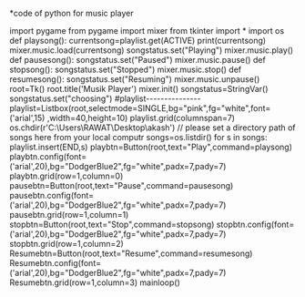 *code of python for music player

import pygame
from pygame import mixer
from tkinter import *
import os
def playsong():
 currentsong=playlist.get(ACTIVE)
 print(currentsong)
 mixer.music.load(currentsong)
 songstatus.set("Playing")
 mixer.music.play()
def pausesong():
 songstatus.set("Paused")
 mixer.music.pause()
def stopsong():
 songstatus.set("Stopped")
 mixer.music.stop()
def resumesong():
 songstatus.set("Resuming")
 mixer.music.unpause() 
root=Tk()
root.title('Musik Player')
mixer.init()
songstatus=StringVar()
songstatus.set("choosing")
#playlist---------------
playlist=Listbox(root,selectmode=SINGLE,bg="pink",fg="white",font=('arial',15)
,width=40,height=10)
playlist.grid(columnspan=7)
os.chdir(r'C:\Users\RAWAT\Desktop\akash')  // please set a directory path of songs here from your local computr
songs=os.listdir()
for s in songs:
 playlist.insert(END,s)
 playbtn=Button(root,text="Play",command=playsong)
 playbtn.config(font=('arial',20),bg="DodgerBlue2",fg="white",padx=7,pady=7)
 playbtn.grid(row=1,column=0)
pausebtn=Button(root,text="Pause",command=pausesong)
pausebtn.config(font=('arial',20),bg="DodgerBlue2",fg="white",padx=7,pady=7)
pausebtn.grid(row=1,column=1)
stopbtn=Button(root,text="Stop",command=stopsong)
stopbtn.config(font=('arial',20),bg="DodgerBlue2",fg="white",padx=7,pady=7)
stopbtn.grid(row=1,column=2)
Resumebtn=Button(root,text="Resume",command=resumesong)
Resumebtn.config(font=('arial',20),bg="DodgerBlue2",fg="white",padx=7,pady=7)
Resumebtn.grid(row=1,column=3)
mainloop()


